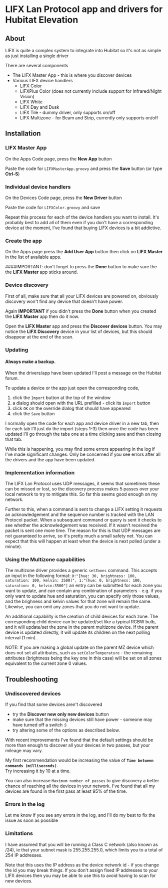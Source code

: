 # LIFX Lan Protocol app and drivers for Hubitat Elevation
## About
LIFX is quite a complex system to integrate into Hubitat so it's not as simple as just installing a single driver

There are several components
* The LIFX Master App - this is where you discover devices
* Various LIFX device handlers
  * LIFX Color
  * LIFXPlus Color (does not currently include support for Infrared/Night Vision) 
  * LIFX White
  * LIFX Day and Dusk
  * LIFX Tile - dummy driver, only supports on/off
  * LIFX Multizone - for Beam and Strip, currently only supports on/off
  
## Installation
### LIFX Master App
On the Apps Code page, press the **New App** button

Paste the code for `LIFXMasterApp.groovy` and press the **Save** button (or type **Ctrl-S**)
### Individual device handlers
On the Devices Code page, press the **New Driver** button 

Paste the code for `LIFXColor.groovy` and save

Repeat this process for each of the device handlers you want to install. It's probably best
to add all of them even if you don't have a corresponding device at the moment, I've found that buying
LIFX devices is a bit addictive.

### Create the app
On the Apps page press the **Add User App** button then click on **LIFX Master** in the list of available apps.

####IMPORTANT: don't forget to press the __Done__ button to make sure the the **LIFX Master** app sticks around.

### Device discovery
First of all, make sure that all your LIFX devices are powered on, obviously discovery won't find any device that doesn't 
have power.

Again __IMPORTANT__ if you didn't press the __Done__ button when you created the **LIFX Master** app then do it now.

Open the **LIFX Master** app and press the **Discover devices** button. 
You may notice the **LIFX Discovery** device in your list of devices, but this should disappear at the end of the scan. 

### Updating
#### Always make a backup.

When the drivers/app have been updated I'll post a message on the Hubitat forum.  

To update a device or the app just open the corresponding code, 
1. click the `Import` button at the top of the window
2. a dialog should open with the URL prefilled - click its `Import` button
3. click `OK` on the override dialog that should have appeared
4. click the `Save` button

I normally open the code for each app and device driver in a new tab, then for each tab I'll just do the import (steps 1-3)
then once the code has been updated I'll go through the tabs one at a time clicking save and then closing that tab.  

While this is happening, you may find some errors appearing in the log if I've made significant changes.  Only be
concerned if you see errors after all the drivers and the app have been updated.

### Implementation information
The LIFX Lan Protocol uses UDP messages, it seems that sometimes these can be missed or lost, so the discovery process 
makes 5 passes over your local network to try to mitigate this.  So far this seems good enough on my network.

Further to this, when a command is sent to change a LIFX setting it requests an acknowledgement and 
the sequence number is tracked with the LAN Protocol packet. When a subsequent command or query is sent
it checks to see whether the acknowledgement was received. If it wasn't received the packet is sent 
one more time.  The reason for this is that UDP messages are not guaranteed to arrive, so it's pretty much
a small safety net.  You can expect that this will happen at least when the device is next polled (under a minute).

### Using the Multizone capabilities
The multizone driver provides a generic `setZones` command.  This accepts an input in the following format:
```0:"[hue: 30, brightness: 100, saturation: 100, kelvin: 3500]", 1:"[hue: 0, brightness: 100, saturation: 0, kelvin:3500"]```
an entry can be submitted for each zone you want to update, and can contain any combination of parameters - 
e.g. if you only want to update hue and saturation, you can specify only those values, and the brighness and kelvin
values for that zone will remain the same.  Likewise, you can omit any zones that you do not want to update.

An additional capability is the creation of child devices for each zone.  The corresponding child device can be
updated/set like a typical RGBW bulb, and it will update/set the zone in the parent multizone device.  If the parent
device is updated directly, it will update its children on the next polling interval (1 min).

NOTE: If you are making a global update on the parent MZ device which does not set all attributes, such as 
`setColorTemperature` - the remaining attributes (brightness being the key one in this case) will be set on
all zones equivalent to the current zone 0 values.

## Troubleshooting
### Undiscovered devices
If you find that some devices aren't discovered
* try the **Discover new only new devices** button
* make sure that the missing devices still have power - someone may have turned off a switch :) 
* try altering some of the options as described below. 

With recent improvements I've found that the default settings should be more than enough to discover all your devices in two 
passes, but your mileage may vary.

My first recommendation would be increasing the value of __`Time between commands (milliseconds)`__.  
Try increasing it by 10 at a time.

You can also increase `Maximum number of passes` to give discovery a better chance of reaching all the devices in your network. 
I've found that all my devices are found in the first pass at least 95% of the time.

### Errors in the log
Let me know if you see any errors in the log, and I'll do my best to fix the issue as soon as possible

### Limitations
I have assumed that you will be running a Class C network (also known as /24), ie that your subnet mask is 255.255.255.0, 
which limits you to a total of 254 IP addresses.

Note that this uses the IP address as the device network id - if you change the id you may break things. 
If you don't assign fixed IP addresses to your LIFX devices then you may be able to use this to avoid having 
to scan for new devices.
